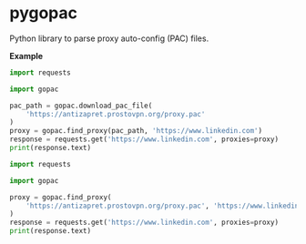 pygopac
========

Python library to parse proxy auto-config (PAC) files.

**Example**

```python
import requests

import gopac

pac_path = gopac.download_pac_file(
    'https://antizapret.prostovpn.org/proxy.pac'
)
proxy = gopac.find_proxy(pac_path, 'https://www.linkedin.com')
response = requests.get('https://www.linkedin.com', proxies=proxy)
print(response.text)
```

```python
import requests

import gopac

proxy = gopac.find_proxy(
    'https://antizapret.prostovpn.org/proxy.pac', 'https://www.linkedin.com'
)
response = requests.get('https://www.linkedin.com', proxies=proxy)
print(response.text)
```

